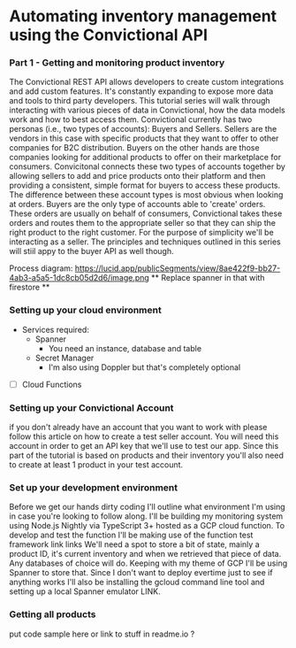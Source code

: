 # Automating inventory management using the Convictional API
### Part 1 - Getting and monitoring product inventory
The Convictional REST API allows developers to create custom integrations and add custom features. It's constantly expanding to expose more data and tools to third party developers. 
This tutorial series will walk through interacting with various pieces of data in Convictional, how the data models work and how to best access them. Convictional currently has two personas (i.e., two types of accounts): Buyers and Sellers. Sellers are the vendors in this case with specific products that they want to offer to other companies for B2C distribution. Buyers on the other hands are those companies looking for additional products to offer on their marketplace for consumers. Convicitonal connects these two types of accounts together by allowing sellers to add and price products onto their platform and then providing a consistent, simple format for buyers to access these products. The difference between these account types is most obvious when looking at orders. Buyers are the only type of accounts able to 'create' orders. These orders are usually on behalf of consumers, Convictional takes these orders and routes them to the appropriate seller so that they can ship the right product to the right customer. 
For the purpose of simplicity we'll be interacting as a seller. The principles and techniques outlined in this series will stiil appy to the buyer API as well though. 

Process diagram:
https://lucid.app/publicSegments/view/8ae422f9-bb27-4ab3-a5a5-1dc8cb05d2d6/image.png 
 ** Replace spanner in that with firestore **

### Setting up your cloud environment
* Services required:
	* Spanner
		* You need an instance, database and table
	* Secret Manager
		* I'm also using Doppler but that's completely optional
- [ ] Cloud Functions
### Setting up your Convictional Account
if you don't already have an account that you want to work with please follow this article on how to create a test seller account. You will need this account in order to get an API key that we'll use to test our app. Since this part of the tutorial is based on products and their inventory you'll also need to create at least 1 product in your test account. 
### Set up your development environment
Before we get our hands dirty coding I'll outline what environment I'm using in case you're looking to follow along.
I'll be building my monitoring system using Node.js Nightly via TypeScript 3+ hosted as a GCP cloud function. To develop and test the function I'll be making use of the function test framework link links 
We'll need a spot to store a bit of state, mainly a product ID, it's current inventory and when we retrieved that piece of data. Any databases of choice will do. Keeping with my theme of GCP I'll be using Spanner to store that. Since I don't want to deploy evertime just to see if anything works I'll also be installing the gcloud command line tool and setting up a local Spanner emulator LINK. 
### Getting all products
put code sample here or link to stuff in readme.io ?
